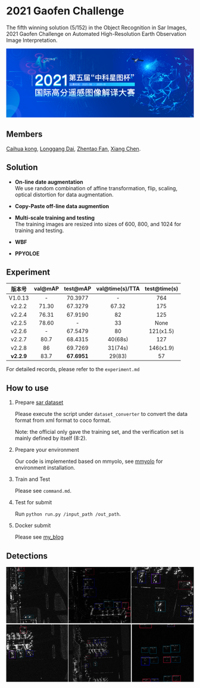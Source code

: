 # 2021 Gaofen Challenge

The fifth winning solution (5/152) in the Object Recognition in  Sar Images, 2021 Gaofen Challenge on Automated High-Resolution Earth Observation Image Interpretation. 

![image-20230327142923716](https://raw.githubusercontent.com/kongyan66/Img-for-md/master/img/image-20230327142923716.png#pic_center)


## Members

[Caihua kong](https://github.com/kongyan66),  [Longgang Dai](https://github.com/dailonggang), [Zhentao Fan](https://github.com/zt-fan), [Xiang Chen](https://github.com/cschenxiang).

## Solution

* **On-line date augmentation**  
  We use random combination of affine transformation, flip, scaling, optical distortion for data augmentation.
* **Copy-Paste off-line data augmention**
* **Multi-scale training and testing**    
  The training images are resized into sizes of 600, 800, and 1024 for training and testing.


* **WBF**
* **PPYOLOE**

## Experiment

|   版本号   | val@mAP |  test@mAP   | val@time(s)/TTA | test@time(s) |
| :--------: | :-----: | :---------: | :-------------: | :----------: |
|  V1.0.13   |    -    |   70.3977   |        -        |     764      |
|   v2.2.2   |  71.30  |   67.3279   |      67.32      |     175      |
|   v2.2.4   |  76.31  |   67.9190   |       82        |     125      |
|   v2.2.5   |  78.60  |      -      |       33        |     None     |
|   v2.2.6   |    -    |   67.5479   |       80        |  121(x1.5)   |
|   v2.2.7   |  80.7   |   68.4315   |     40(68s)     |     127      |
|   v2.2.8   |   86    |   69.7269   |     31(74s)     |  146(x1.9)   |
| **v2.2.9** |  83.7   | **67.6951** |     29(83)      |      57      |

For detailed records, please refer to the `experiment.md`

## How to use

1. Prepare  [sar dataset](https://drive.google.com/drive/folders/1VI-9jHOkcnOFf_Cw5feA5GCi3ndf3Ogf?usp=sharing)

   Please execute the script under `dataset_converter` to convert the data format from xml format to coco format.

   Note: the official only gave the training set, and the verification set is mainly defined by itself (8:2).

2. Prepare your environment

   Our code is implemented based on mmyolo, see [mmyolo](https://github.com/open-mmlab/mmyolo) for environment installation.

3. Train and Test

   Please see `command.md`.

4. Test for submit

   Run `python run.py /input_path /out_path`.
   
5. Docker submit

   Please see [my_blog](https://blog.csdn.net/qq_41719643/article/details/120730411?spm=1001.2014.3001.5501)

## Detections

![image-20230327152202202](https://raw.githubusercontent.com/kongyan66/Img-for-md/master/img/image-20230327152202202.png)
